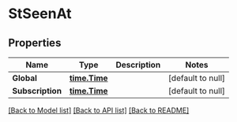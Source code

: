 # StSeenAt

## Properties
Name | Type | Description | Notes
------------ | ------------- | ------------- | -------------
**Global** | [**time.Time**](time.Time.md) |  | [default to null]
**Subscription** | [**time.Time**](time.Time.md) |  | [default to null]

[[Back to Model list]](../README.md#documentation-for-models) [[Back to API list]](../README.md#documentation-for-api-endpoints) [[Back to README]](../README.md)

